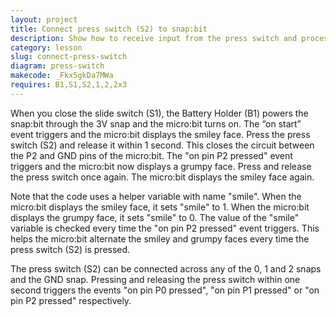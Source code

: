 ```yaml
---
layout: project
title: Connect press switch (S2) to snap:bit
description: Show how to receive input from the press switch and process it in the micro:bit.
category: lesson
slug: connect-press-switch
diagram: press-switch
makecode: _Fkx5gkDa7MWa
requires: B1,S1,S2,1,2,2x3
---
```


When you close the slide switch (S1), the Battery Holder (B1) powers the snap:bit through the 3V snap and the micro:bit turns on. The “on start” event triggers and the micro:bit displays the smiley face. Press the press switch (S2) and release it within 1 second. This closes the circuit between the P2 and GND pins of the micro:bit. The "on pin P2 pressed" event triggers and the micro:bit now displays a grumpy face. Press and release the press switch once again. The micro:bit displays the smiley face again.

Note that the code uses a helper variable with name "smile". When the micro:bit displays the smiley face, it sets "smile" to 1. When the micro:bit displays the grumpy face, it sets "smile" to 0. The value of the "smile" variable is checked every time the "on pin P2 pressed" event triggers. This helps the micro:bit alternate the smiley and grumpy faces every time the press switch (S2) is pressed.

The press switch (S2) can be connected across any of the 0, 1 and 2 snaps and the GND snap. Pressing and releasing the press switch within one second triggers the events "on pin P0 pressed", "on pin P1 pressed" or "on pin P2 pressed" respectively.